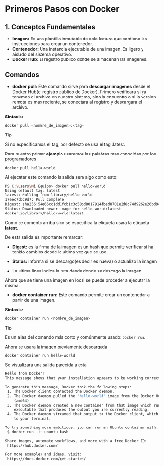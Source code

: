 # Primeros Pasos con Docker

## 1. Conceptos Fundamentales

* **Imagen:** Es una plantilla inmutable de solo lectura que contiene las instrucciones para crear un contenedor.
* **Contenedor:** Una instancia ejecutable de una imagen. Es ligero y aislado del sistema operativo.
* **Docker Hub:** El registro público donde se almacenan las imágenes.

## Comandos

* **docker pull:** Este comando sirve para **descargar imagenes** desde el Docker Hub(el registro público de Docker). Primero verificara si ya tenemos el archivo en nuestro sistema,  sino la encuentra o si la version remota es mas reciente, se conectara al registro y descargara el archivo.

**Sintaxis:**
```bash
docker pull <nombre_de_imagen>:<tag>
```

> [!TIP]
> Si no especificamos el tag, por defecto se usa el tag :latest.
> 

Para nuestro primer **ejemplo** usaremos las palabras mas conocidas por los programadores
```bash
docker pull hello-world
```

Al ejecutar este comando la salida sera algo como esto:
```bash
PS C:\Users\Mi Equipo> docker pull hello-world
Using default tag: latest
latest: Pulling from library/hello-world
17eec7bbc9d7: Pull complete
Digest: sha256:54e66cc1dd1fcb1c3c58bd8017914dbed8701e2d8c74d9262e26bd9cc1642d31
Status: Downloaded newer image for hello-world:latest
docker.io/library/hello-world:latest
```

Como se comento arriba sino se especifica la etiqueta usara la etiqueta **latest**.

De esta salida es importante remarcar:

* **Digest:** es la firma de la imagen es un hash que permite verificar si ha tenido cambios desde la ultima vez que se uso.

* **Status:** informa si se descargo(es decir es nueva) o actualizo la imagen

* La ultima linea indica la ruta desde donde se descago la imagen.

Ahora que se tiene una imagen en local se puede proceder a ejecutar la misma.

* **docker container run:** Este comando permite crear un contenedor a partir de una imagen.

**Sintaxis:**
```bash
docker container run <nombre_de_imagen>
```

> [!TIP] 
> Es un alias del comando más corto y comúnmente usado: `docker run`.

Ahora se usara la imagen previamente descargada
```bash
docker container run hello-world
```

Se visualizara una salida parecida a esta 
```bash
Hello from Docker!
This message shows that your installation appears to be working correctly.

To generate this message, Docker took the following steps:
 1. The Docker client contacted the Docker daemon.
 2. The Docker daemon pulled the "hello-world" image from the Docker Hub.
    (amd64)
 3. The Docker daemon created a new container from that image which runs the
    executable that produces the output you are currently reading.
 4. The Docker daemon streamed that output to the Docker client, which sent it
    to your terminal.

To try something more ambitious, you can run an Ubuntu container with:
 $ docker run -it ubuntu bash

Share images, automate workflows, and more with a free Docker ID:
 https://hub.docker.com/

For more examples and ideas, visit:
 https://docs.docker.com/get-started/
 ```